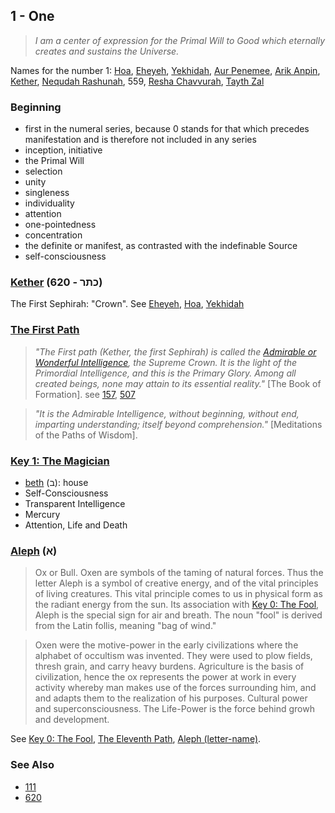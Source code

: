 ## 1 - One

> *I am a center of expression for the Primal Will to Good which eternally creates and sustains the Universe.*

Names for the number 1: [Hoa](12), [Eheyeh](21), [Yekhidah](37), [Aur Penemee](397), [Arik Anpin](422), [Kether](620), [Nequdah Rashunah](721), 559, [Resha Chavvurah](736), [Tayth Zal](837)

### Beginning

- first in the numeral series, because 0 stands for that which precedes manifestation and is therefore not included in any series
- inception, initiative
- the Primal Will
- selection
- unity
- singleness
- individuality
- attention
- one-pointedness
- concentration
- the definite or manifest, as contrasted with the indefinable Source
- self-consciousness

### [Kether](620) (כתר - 620)
The First Sephirah: "Crown". See [Eheyeh](21), [Hoa](12), [Yekhidah](37)

### [The First Path](/keys/KThR)
> *"The First path (Kether, the first Sephirah) is called the [Admirable or Wonderful Intelligence](/keys/ShKL.MVPLH), the Supreme Crown. It is the light of the Primordial Intelligence, and this is the Primary Glory. Among all created beings, none may attain to its essential reality."* [The Book of Formation]. see [157](157), [507](507)

> *"It is the Admirable Intelligence, without beginning, without end, imparting understanding; itself beyond comprehension."* [Meditations of the Paths of Wisdom].

### [Key 1: The Magician](/keys/B)

- [beth](412) (ב): house
- Self-Consciousness
- Transparent Intelligence
- Mercury
- Attention, Life and Death

### [Aleph](/keys/A) (א)

> Ox or Bull. Oxen are symbols of the taming of natural forces. Thus the letter Aleph is a symbol of creative energy, and of the vital principles of living creatures. This vital principle comes to us in physical form as the radiant energy from the sun. Its association with [Key 0: The Fool](0), Aleph is the special sign for air and breath. The noun "fool" is derived from the Latin follis, meaning "bag of wind."

> Oxen were the motive-power in the early civilizations where the alphabet of occultism was invented. They were used to plow fields, thresh grain, and carry heavy burdens. Agriculture is the basis of civilization, hence the ox represents the power at work in every activity whereby man makes use of the forces surrounding him, and and adapts them to the realization of his purposes. Cultural power and superconsciousness. The Life-Power is the force behind growh and development.

See [Key 0: The Fool](0), [The Eleventh Path](11), [Aleph (letter-name)](111).

### See Also

- [111](111)
- [620](620)